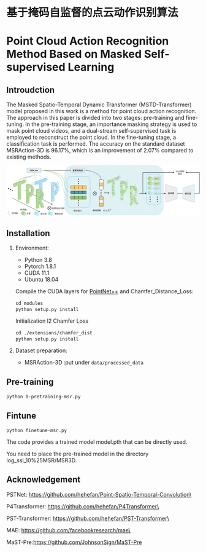 # 基于掩码自监督的点云动作识别算法 
#   Point Cloud Action Recognition Method Based on Masked Self-supervised Learning

##  Introudction
The Masked Spatio-Temporal Dynamic Transformer (MSTD-Transformer) model proposed in this work is a method for point cloud action recognition. The approach in this paper is divided into two stages: pre-training and fine-tuning. In the pre-training stage, an importance masking strategy is used to mask point cloud videos, and a dual-stream self-supervised task is employed to reconstruct the point cloud. In the fine-tuning stage, a classification task is performed. The accuracy on the standard dataset MSRAction-3D is 96.17%, which is an improvement of 2.07% compared to existing methods.

<p align="center">
<img src="framework.png" width="1000px">
</p>

## Installation

1. Environment:

    - Python 3.8
    - Pytorch 1.8.1
    - CUDA 11.1
    - Ubuntu 18.04


    Compile the CUDA layers for [PointNet++](http://arxiv.org/abs/1706.02413) and Chamfer_Distance_Loss:

    ```
    cd modules
    python setup.py install
    ```
    Initialization l2 Chamfer Loss
    ```
    cd ./extensions/chamfer_dist
    python setup.py install
    ```

2. Dataset preparation:

    - MSRAction-3D :put under `data/processed_data`


## Pre-training

```
python 0-pretraining-msr.py
```
## Fintune

```
python finetune-msr.py
```
The code provides a trained model model.pth that can be directly used.

You need to place the pre-trained model in the directory log_ssl_10%25MSR/MSR3D.

## Acknowledgement

PSTNet: https://github.com/hehefan/Point-Spatio-Temporal-Convolution\

P4Transformer: https://github.com/hehefan/P4Transformer\

PST-Transformer: https://github.com/hehefan/PST-Transformer\

MAE: https://github.com/facebookresearch/mae\

MaST-Pre:https://github.com/JohnsonSign/MaST-Pre
